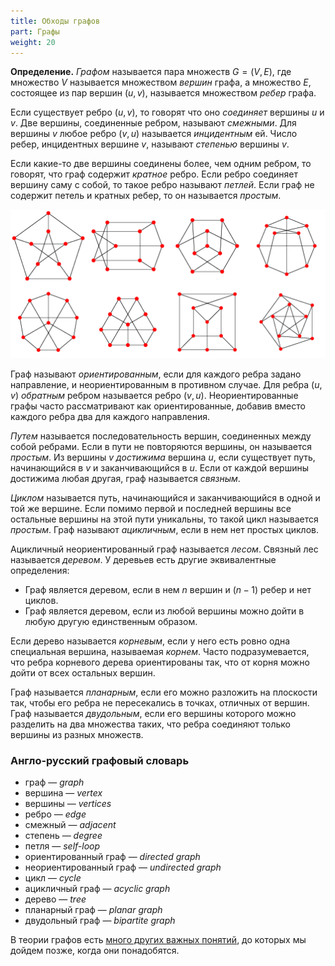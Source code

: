 ```yaml
---
title: Обходы графов
part: Графы
weight: 20
---
```


**Определение.** *Графом* называется пара множеств $G = (V, E)$, где множество $V$ называется множеством *вершин* графа, а множество $E$, состоящее из пар вершин $(u, v)$, называется множеством *ребер* графа.

Если существует ребро $(u, v)$, то говорят что оно *соединяет* вершины $u$ и $v$. Две вершины, соединенные ребром, называют *смежными*. Для вершины $v$ любое ребро $(v, u)$ называется *инцидентным* ей. Число ребер, инцидентных вершине $v$, называют *степенью* вершины $v$.

Если какие-то две вершины соединены более, чем одним ребром, то говорят, что граф содержит *кратное* ребро. Если ребро соединяет вершину саму с собой, то такое ребро называют *петлей*. Если граф не содержит петель и кратных ребер, то он называется *простым*.

![Разные простые неориентированные графы](img/graphs.gif)

Граф называют *ориентированным*, если для каждого ребра задано направление, и неориентированным в противном случае. Для ребра $(u, v)$ *обратным* ребром называется ребро $(v, u)$. Неориентированные графы часто рассматривают как ориентированные, добавив вместо каждого ребра два для каждого направления.

*Путем* называется последовательность вершин, соединенных между собой ребрами. Если в пути не повторяются вершины, он называется *простым*. Из вершины $v$ *достижима* вершина $u$, если существует путь, начинающийся в $v$ и заканчивающийся в $u$. Если от каждой вершины достижима любая другая, граф называется *связным*.

*Циклом* называется путь, начинающийся и заканчивающийся в одной и той же вершине. Если помимо первой и последней вершины все остальные вершины на этой пути уникальны, то такой цикл называется *простым*. Граф называют *ацикличным*, если в нем нет простых циклов.

Ацикличный неориентированный граф называется *лесом*. Связный лес называется *деревом*. У деревьев есть другие эквивалентные определения:

- Граф является деревом, если в нем $n$ вершин и $(n-1)$ ребер и нет циклов.
- Граф является деревом, если из любой вершины можно дойти в любую другую единственным образом.

Если дерево называется *корневым*, если у него есть ровно одна специальная вершина, называемая *корнем*. Часто подразумевается, что ребра корневого дерева ориентированы так, что от корня можно дойти от всех остальных вершин.

Граф называется *планарным*, если его можно разложить на плоскости так, чтобы его ребра не пересекались в точках, отличных от вершин. Граф называется *двудольным*, если его вершины которого можно разделить на два множества таких, что ребра соединяют только вершины из разных множеств.

### Англо-русский графовый словарь

- граф — *graph*
- вершина — *vertex*
- вершины — *vertices*
- ребро — *edge*
- смежный — *adjacent*
- степень — *degree*
- петля — *self-loop*
- ориентированный граф — *directed graph*
- неориентированный граф — *undirected graph*
- цикл — *cycle*
- ацикличный граф — *acyclic graph*
- дерево — *tree*
- планарный граф — *planar graph*
- двудольный граф — *bipartite graph*

В теории графов есть [много других важных понятий](https://en.wikipedia.org/wiki/Glossary_of_graph_theory), до которых мы дойдем позже, когда они понадобятся.
